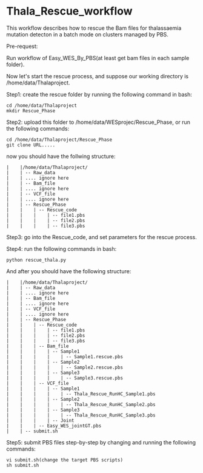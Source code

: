 # Thala_Rescue_workflow

This workflow describes how to rescue the Bam files for thalassaemia mutation detecton in a batch mode on clusters managed by PBS.

Pre-request:

Run workflow of Easy_WES_By_PBS(at least get bam files in each sample folder).

Now let's start the rescue process, and suppose our working directory is /home/data/Thalaproject.

Step1: create the rescue folder by running the following command in bash:

    cd /home/data/Thalaproject
    mkdir Rescue_Phase

Step2: upload this folder to /home/data/WESprojec/Rescue_Phase, or run the following commands:

    cd /home/data/Thalaproject/Rescue_Phase
    git clone URL.....

now you should have the follwing structure:

    |    |/home/data/Thalaproject/
    |    | -- Raw_data
    |    | .... ignore here
    |    | -- Bam_file
    |    | .... ignore here
    |    | -- VCF_file
    |    | .... ignore here
    |    | -- Rescue_Phase
    |    |    | -- Rescue_code
    |    |    |    | -- file1.pbs
    |    |    |    | -- file2.pbs
    |    |    |    | -- file3.pbs

Step3: go into the Rescue_code, and set parameters for the rescue process.

Step4: run the following commands in bash:

    python rescue_thala.py

And after you should have the following structure:

    |    |/home/data/Thalaproject/
    |    | -- Raw_data
    |    | .... ignore here
    |    | -- Bam_file
    |    | .... ignore here
    |    | -- VCF_file
    |    | .... ignore here
    |    | -- Rescue_Phase
    |    |    | -- Rescue_code
    |    |    |    | -- file1.pbs
    |    |    |    | -- file2.pbs
    |    |    |    | -- file3.pbs
    |    |    | -- Bam_file
    |    |    |    | -- Sample1
    |    |    |    |    | -- Sample1.rescue.pbs
    |    |    |    | -- Sample2
    |    |    |    |    | -- Sample2.rescue.pbs
    |    |    |    | -- Sample3
    |    |    |    |    | -- Sample3.rescue.pbs
    |    |    | -- VCF_file
    |    |    |    | -- Sample1
    |    |    |    |    | -- Thala_Rescue_RunHC_Sample1.pbs
    |    |    |    | -- Sample2
    |    |    |    |    | -- Thala_Rescue_RunHC_Sample2.pbs
    |    |    |    | -- Sample3
    |    |    |    |    | -- Thala_Rescue_RunHC_Sample3.pbs
    |    |    |    | -- Joint
    |    |    | -- Easy_WES_jointGT.pbs
    |    | -- submit.sh

Step5: submit PBS files step-by-step by changing and running the following commands:

    vi submit.sh(change the target PBS scripts)
    sh submit.sh

